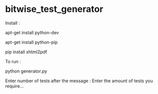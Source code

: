 bitwise_test_generator
======================
Install :

apt-get install python-dev

apt-get install python-pip

pip install xhtml2pdf

To run :

python generator.py 

Enter number of tests after the message : Enter the amount of tests you require...


